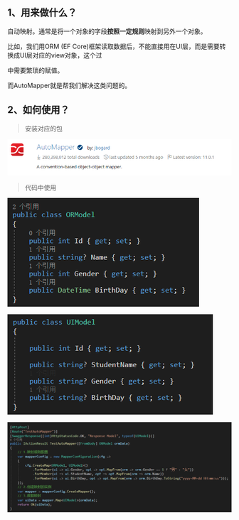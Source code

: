 ## 1、用来做什么？

自动映射。通常是将一个对象的字段**按照一定规则**映射到另外一个对象。

比如，我们用ORM (EF Core)框架读取数据后，不能直接用在UI层，而是需要转换成UI层对应的view对象，这个过

中需要繁琐的赋值。

而AutoMapper就是帮我们解决这类问题的。

## 2、如何使用？

> 安装对应的包

![](..\99.Images\24.png)

> 代码中使用

 ![](..\99.Images\26.png)

 ![](..\99.Images\27.png)

![](..\99.Images\25.png)